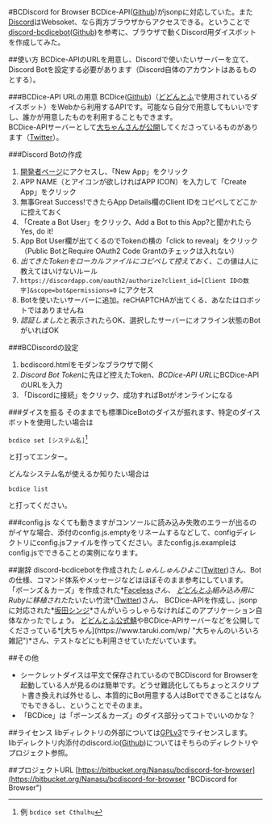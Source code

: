 #BCDiscord for Browser
BCDice-API([Github](https://github.com/NKMR6194/bcdice-api "NKMR6194/bcdice-api"))がjsonpに対応していた。また[Discord](https://discordapp.com/)はWebsoket、なら両方ブラウザからアクセスできる。ということで[discord-bcdicebot](https://shunshun94.github.io/discord-bcdicebot/index.html "discord-bcdicebot")([Github](https://github.com/Shunshun94/discord-bcdicebot "Shunshun94/discord-bcdicebot"))を参考に、ブラウザで動くDiscord用ダイスボットを作成してみた。

##使い方
BCDice-APIのURLを用意し、Discordで使いたいサーバーを立て、Discord Botを設定する必要があります（Discord自体のアカウントはあるものとする）。

###BCDice-API URLの用意
BCDice([Github](https://github.com/torgtaitai/BCDice "torgtaitai/BCDice"))（[どどんとふ](http://www.dodontof.com/ "どどんとふ＠えくすとり～む")で使用されているダイスボット）をWebから利用するAPIです。可能なら自分で用意してもいいですし、誰かが用意したものを利用することもできます。   
BCDice-APIサーバーとして[大ちゃんさんが公開](https://www.taruki.com/wp/?p=6507)してくださっているものがあります（[Twitter](https://twitter.com/DoDontoF_Srv/status/880765000716959748)）。

###Discord Botの作成
1. [開発者ページ](https://discordapp.com/developers/applications/me)にアクセスし、「New App」をクリック
2. APP NAME（とアイコンが欲しければAPP ICON）を入力して「Create App」をクリック
3. 無事Great Success!できたらApp Details欄のClient IDをコピペしてどこかに控えておく
4. 「Create a Bot User」をクリック、Add a Bot to this App?と聞かれたらYes, do it!
5. App Bot User欄が出てくるのでTokenの横の「click to reveal」をクリック（Public BotとRequire OAuth2 Code Grantのチェックは入れない）
6. *出てきたTokenをローカルファイルにコピペして控えておく*、この値は人に教えてはいけないルール
7. `https://discordapp.com/oauth2/authorize?client_id=[Client IDの数字]&scope=bot&permissions=0` にアクセス
8. Botを使いたいサーバーに追加。reCHAPTCHAが出てくる、あなたはロボットではありませんね
9. *認証しました*と表示されたらOK、選択したサーバーにオフライン状態のBotがいればOK

###BCDiscordの設定
1. bcdiscord.htmlをモダンなブラウザで開く
2. *Discord Bot Token*に先ほど控えたToken、*BCDice-API URL*にBCDice-APIのURLを入力
3. 「Discordに接続」をクリック、成功すればBotがオンラインになる

###ダイスを振る
そのままでも標準DiceBotのダイスが振れます、特定のダイスボットを使用したい場合は

`bcdice set [システム名]`[^example]

と打ってエンター。

[^example]:例 `bcdice set Cthulhu`

どんなシステム名が使えるか知りたい場合は

`bcdice list`

と打ってください。

###config.js
なくても動きますがコンソールに読み込み失敗のエラーが出るのがイヤな場合、添付のconfig.js.emptyをリネームするなどして、configディレクトリにconfig.jsファイルを作ってください。またconfig.js.exampleはconfig.jsでできることの実例になります。

##謝辞
discord-bcdicebotを作成された*しゅんしゅんひよこ*([Twitter](https://twitter.com/Shunshun94/status/880460411513982976))さん、Botの仕様、コマンド体系やメッセージなどはほぼそのまま参考にしています。
「ボーンズ＆カーズ」を作成された*[Faceless](http://faceless-tools.cocolog-nifty.com/about.html)*さん、
[どどんとふ](http://www.dodontof.com/ "どどんとふ☆えくすとり～む")組み込み用にRubyに移植された*たいたい竹流*([Twitter](https://twitter.com/torgtaitai))さん、
BCDice-APIを作成し、jsonpに対応された*[坂田シンジ](https://sakasin.net/)*さんがいらっしゃらなければこのアプリケーション自体なかったでしょう。
[どどんとふ公式鯖]("https://www.taruki.com/dodontof.html")やBCDice-APIサーバーなどを公開してくださっている*[大ちゃん](https://www.taruki.com/wp/ "大ちゃんのいろいろ雑記")*さん、テストなどにも利用させていただいています。

##その他
* シークレットダイスは平文で保存されているのでBCDiscord for Browserを起動している人が見るのは簡単です。どうせ難読化してもちょっとスクリプト書き換えれば外せるし、本質的にBot用意する人はBotでできることはなんでもできるし、ということでそのまま。
* 「BCDice」は「ボーンズ＆カーズ」のダイス部分ってコトでいいのかな？

##ライセンス
libディレクトリの外部については[GPLv3](https://www.gnu.org/licenses/gpl-3.0.en.html)でライセンスします。   
libディレクトリ内添付のdiscord.io([Github](https://github.com/izy521/discord.io "discord.io"))についてはそちらのディレクトリやプロジェクト参照。

##プロジェクトURL
[https://bitbucket.org/Nanasu/bcdiscord-for-browser](https://bitbucket.org/Nanasu/bcdiscord-for-browser "BCDiscord for Browser")

